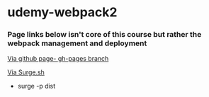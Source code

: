 # udemy-webpack2

### Page links below isn't core of this course but rather the webpack management and deployment


[Via github page- gh-pages branch](https://chiamtc.github.io/udemy-webpack2/#/)

[Via Surge.sh](http://tired-picture.surge.sh/#/)
- surge -p dist 